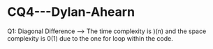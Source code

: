 # CQ4---Dylan-Ahearn

Q1: Diagonal Difference --> The time complexity is )(n) and the space complexity is 0(1) due to the one for loop within the code. 
